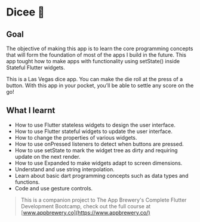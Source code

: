 # Dicee 🎲

## Goal

The objective of making this app is to learn the core programming concepts that will form the foundation of most of the apps I build in the future. This app tought how to make apps with functionality using setState() inside Stateful Flutter widgets.

This is a Las Vegas dice app. You can make the die roll at the press of a button. With this app in your pocket, you’ll be able to settle any score on the go!

## What I learnt

- How to use Flutter stateless widgets to design the user interface.
- How to use Flutter stateful widgets to update the user interface.
- How to change the properties of various widgets.
- How to use onPressed listeners to detect when buttons are pressed.
- How to use setState to mark the widget tree as dirty and requiring update on the next render.
- How to use Expanded to make widgets adapt to screen dimensions.
- Understand and use string interpolation.
- Learn about basic dart programming concepts such as data types and functions.
- Code and use gesture controls.

>This is a companion project to The App Brewery's Complete Flutter Development Bootcamp, check out the full course at [www.appbrewery.co](https://www.appbrewery.co/)
